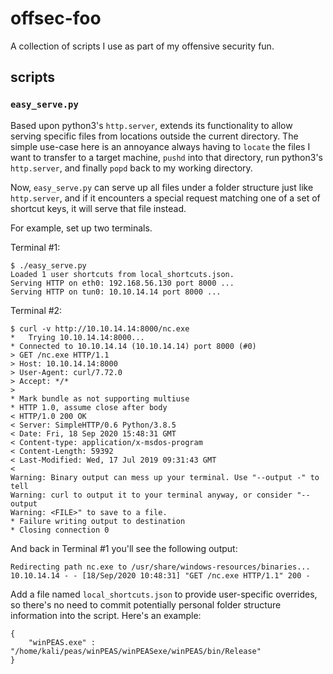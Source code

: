 # offsec-foo

A collection of scripts I use as part of my offensive security fun.

## scripts

### `easy_serve.py`
Based upon python3's `http.server`, extends its functionality to allow serving
specific files from locations outside the current directory. The simple 
use-case here is an annoyance always having to `locate` the files I want to 
transfer to a target machine, `pushd` into that directory, run python3's
`http.server`, and finally `popd` back to my working directory.

Now, `easy_serve.py` can serve up all files under a folder structure just like
`http.server`, and if it encounters a special request matching one of a set of
shortcut keys, it will serve that file instead.

For example, set up two terminals.

Terminal #1:
```
$ ./easy_serve.py 
Loaded 1 user shortcuts from local_shortcuts.json.
Serving HTTP on eth0: 192.168.56.130 port 8000 ...
Serving HTTP on tun0: 10.10.14.14 port 8000 ...
```

Terminal #2:
```
$ curl -v http://10.10.14.14:8000/nc.exe  
*   Trying 10.10.14.14:8000...
* Connected to 10.10.14.14 (10.10.14.14) port 8000 (#0)
> GET /nc.exe HTTP/1.1
> Host: 10.10.14.14:8000
> User-Agent: curl/7.72.0
> Accept: */*
> 
* Mark bundle as not supporting multiuse
* HTTP 1.0, assume close after body
< HTTP/1.0 200 OK
< Server: SimpleHTTP/0.6 Python/3.8.5
< Date: Fri, 18 Sep 2020 15:48:31 GMT
< Content-type: application/x-msdos-program
< Content-Length: 59392
< Last-Modified: Wed, 17 Jul 2019 09:31:43 GMT
< 
Warning: Binary output can mess up your terminal. Use "--output -" to tell 
Warning: curl to output it to your terminal anyway, or consider "--output 
Warning: <FILE>" to save to a file.
* Failure writing output to destination
* Closing connection 0
```

And back in Terminal #1 you'll see the following output:
```
Redirecting path nc.exe to /usr/share/windows-resources/binaries...
10.10.14.14 - - [18/Sep/2020 10:48:31] "GET /nc.exe HTTP/1.1" 200 -
```

Add a file named `local_shortcuts.json` to provide user-specific overrides, so
there's no need to commit potentially personal folder structure information
into the script. Here's an example:

```
{
    "winPEAS.exe" : "/home/kali/peas/winPEAS/winPEASexe/winPEAS/bin/Release"
}
```
